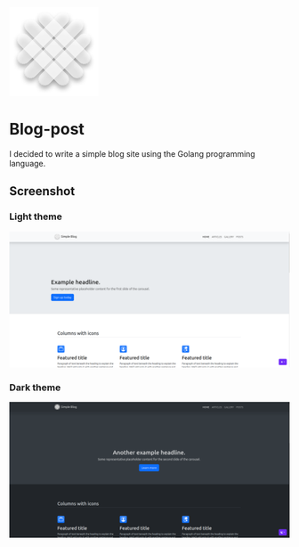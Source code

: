 ![Header](static/assets/brand/logo.png)

# Blog-post

I decided to write a simple blog site using the Golang programming language.

## Screenshot

### Light theme
![Light theme](static/assets/img/light.png)
### Dark theme
![Dark theme](static/assets/img/dark.png)